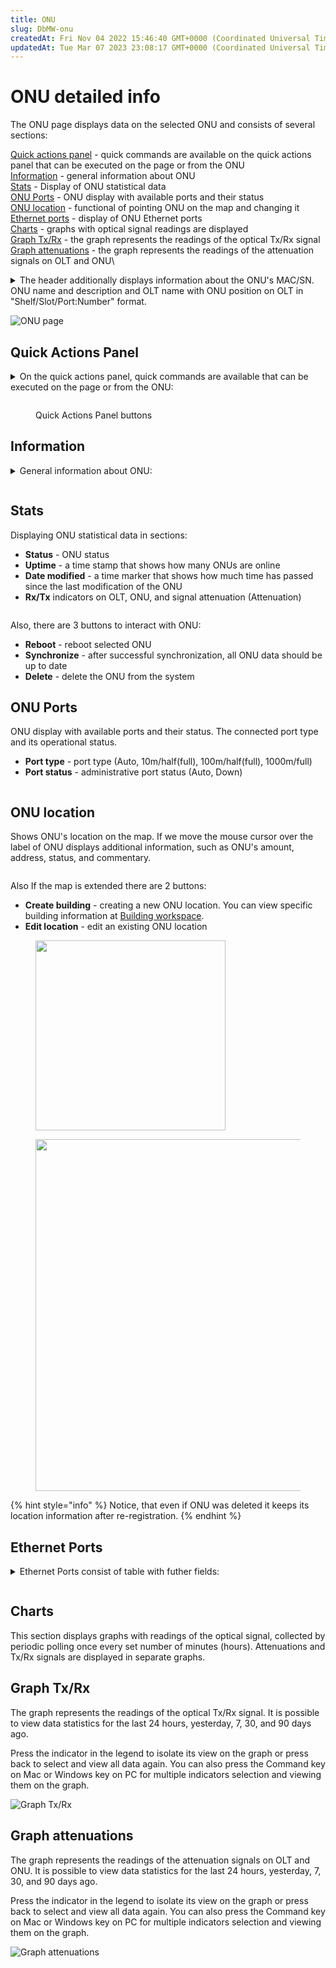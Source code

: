 ```yaml
---
title: ONU
slug: DbMW-onu
createdAt: Fri Nov 04 2022 15:46:40 GMT+0000 (Coordinated Universal Time)
updatedAt: Tue Mar 07 2023 23:08:17 GMT+0000 (Coordinated Universal Time)
---
```


# ONU detailed info

The ONU page displays data on the selected ONU and consists of several sections:

[Quick actions panel](onu.md#quick-actions-panel) - quick commands are available on the quick actions panel that can be executed on the page or from the ONU\
[Information](onu.md#information) - general information about ONU\
[Stats](onu.md#stats) - Display of ONU statistical data\
[ONU Ports](onu.md#onu-ports) - ONU display with available ports and their status\
[ONU location](onu.md#onu-location) - functional of pointing ONU on the map and changing it\
[Ethernet ports](onu.md#ethernet-ports) - display of ONU Ethernet ports\
[Charts](onu.md#charts) - graphs with optical signal readings are displayed\
[Graph Tx/Rx](onu.md#graph-tx-rx) - the graph represents the readings of the optical Tx/Rx signal\
[Graph attenuations](onu.md#graph-attenuations) - the graph represents the readings of the attenuation signals on OLT and ONU\


<details>

<summary>The header additionally displays information about the ONU's MAC/SN. ONU name and description and OLT name with ONU position on OLT in "Shelf/Slot/Port:Number" format.</summary>

* **Shelf** - ONU position

<!---->

* **Slot** - slot number

<!---->

* **Port** - ONU port number

<!---->

* **Number** – ONU number on the OLT port

</details>

![ONU page](../.gitbook/assets/eGU5GENHX30KaO9WlwDXj\_image.png)

## Quick Actions Panel

<details>

<summary>On the quick actions panel, quick commands are available that can be executed on the page or from the ONU:</summary>

* **Back** - switch to the ONU list

<!---->

* **Show configs** - display in the ONU configuration console

<!---->

* **Change preset** - change the ONU configuration

<!---->

* **Custom Action** - change custom ONU configuration

<!---->

* **Event logs** - redirect us to [Event logs](https://ep.stg.disoft.dev/log?base\_content\_type=21\&base\_object\_id=5193\&itemTitle=1%2F2%2F1%3A1\&page=1) page

</details>

<figure><img src="../.gitbook/assets/o1.png" alt=""><figcaption><p>Quick Actions Panel buttons</p></figcaption></figure>

## Information

<details>

<summary>General information about ONU:</summary>

* **ONU name** - ONU name provided during registration

<!---->

* **ID** - ONU identifier

<!---->

* **Firmware version** - firmware version

<!---->

* **MAC/SN** - mac address or serial number of the ONU

<!---->

* **OLT** - the name of the OLT on which ONU is registered

<!---->

* **Configured type** - ONU configuration type

<!---->

* **Real Type** - ONU type

<!---->

* **Date created** - ONU registration date

<!---->

* **Description** - a detailed description of the ONU

<!---->

* **Last synchronize client mac** - a table of client MAC addresses assigned to the ONU

</details>

<figure><img src="../.gitbook/assets/o2.png" alt=""><figcaption></figcaption></figure>

## Stats

Displaying ONU statistical data in sections:

* **Status** - ONU status
* **Uptime** - a time stamp that shows how many ONUs are online
* **Date modified** - a time marker that shows how much time has passed since the last modification of the ONU
* **Rx/Tx** indicators on OLT, ONU, and signal attenuation (Attenuation)

<figure><img src="../.gitbook/assets/o3.png" alt=""><figcaption></figcaption></figure>

Also, there are 3 buttons to interact with ONU:

* **Reboot** - reboot selected ONU
* **Synchronize** - after successful synchronization, all ONU data should be up to date
* **Delete** - delete the ONU from the system

## ONU Ports

ONU display with available ports and their status. The connected port type and its operational status.

* **Port type** - port type (Auto, 10m/half(full), 100m/half(full), 1000m/full)
* **Port status** - administrative port status (Auto, Down)

<figure><img src="../.gitbook/assets/o4.png" alt=""><figcaption></figcaption></figure>

## ONU location

Shows ONU's location on the map. If we move the mouse cursor over the label of ONU displays additional information, such as ONU's amount, address, status, and commentary.&#x20;

<figure><img src="../.gitbook/assets/o5 (1).png" alt=""><figcaption></figcaption></figure>

Also If the map is extended there are 2 buttons:&#x20;

* **Create building** - creating a new ONU location. You can view specific building information at [Building workspace](../building-workspace/).
*   **Edit location** - edit an existing ONU  location



<div>

<figure><img src="../.gitbook/assets/create.png" alt="" width="304"><figcaption></figcaption></figure>

 

<figure><img src="../.gitbook/assets/ed.png" alt="" width="563"><figcaption></figcaption></figure>

</div>

{% hint style="info" %}
Notice, that even if ONU was deleted it keeps its location information after re-registration.
{% endhint %}

## Ethernet Ports

<details>

<summary>Ethernet Ports consist of table with futher fields:</summary>

* **Admin status** - the administrative status of the Ethernet port (can be Auto or Down)

<!---->

* **Oper. status** - operational status

<!---->

* **Vlans** - available Vlans ports

<!---->

* **Type** - port type

<!---->

* **Speed** - port speed

</details>

<figure><img src="../.gitbook/assets/o6.png" alt=""><figcaption></figcaption></figure>

## Charts

This section displays graphs with readings of the optical signal, collected by periodic polling once every set number of minutes (hours). Attenuations and Tx/Rx signals are displayed in separate graphs.

## Graph Tx/Rx

The graph represents the readings of the optical Tx/Rx signal. It is possible to view data statistics for the last 24 hours, yesterday, 7, 30, and 90 days ago.

Press the indicator in the legend to isolate its view on the graph or press back to select and view all data again. You can also press the Command key on Mac or Windows key on PC for multiple indicators selection and viewing them on the graph.

![Graph Tx/Rx](../.gitbook/assets/zDdW\_wuvW2Pwz25QvTsjK\_image.png)

## Graph attenuations

The graph represents the readings of the attenuation signals on OLT and ONU. It is possible to view data statistics for the last 24 hours, yesterday, 7, 30, and 90 days ago.

Press the indicator in the legend to isolate its view on the graph or press back to select and view all data again. You can also press the Command key on Mac or Windows key on PC for multiple indicators selection and viewing them on the graph.

![Graph attenuations](../.gitbook/assets/ypjzai\_byXXxqvKCgqh\_X\_image.png)
